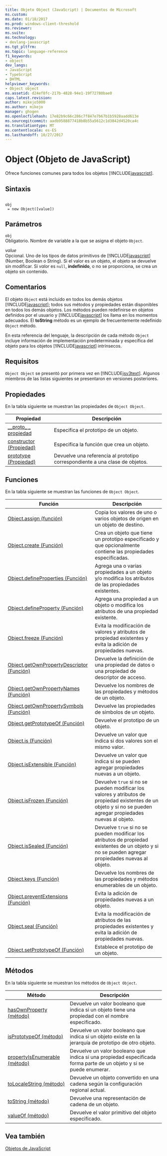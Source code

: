 ```yaml
---
title: Objeto Object (JavaScript) | Documentos de Microsoft
ms.custom: 
ms.date: 01/18/2017
ms.prod: windows-client-threshold
ms.reviewer: 
ms.suite: 
ms.technology:
- devlang-javascript
ms.tgt_pltfrm: 
ms.topic: language-reference
f1_keywords:
- object
dev_langs:
- JavaScript
- TypeScript
- DHTML
helpviewer_keywords:
- Object object
ms.assetid: d24ef8fc-217b-4828-94e1-19f72780bae0
caps.latest.revision: 
author: mikejo5000
ms.author: mikejo
manager: ghogen
ms.openlocfilehash: 17e82b9c66c286c7f847e7b67b1b5928aadd613e
ms.sourcegitcommit: aadb9588877418b8b55a5612c1d3842d4520ca4c
ms.translationtype: MT
ms.contentlocale: es-ES
ms.lasthandoff: 10/27/2017
---
```

# <a name="object-object-javascript"></a>Object (Objeto de JavaScript)
Ofrece funciones comunes para todos los objetos [!INCLUDE[javascript](../../javascript/includes/javascript-md.md)].  
  
## <a name="syntax"></a>Sintaxis  
  
```  
  
obj  
 = new Object([value])   
```  
  
## <a name="parameters"></a>Parámetros  
 `obj`  
 Obligatorio. Nombre de variable a la que se asigna el objeto `Object`.  
  
 *value*  
 Opcional. Uno de los tipos de datos primitivos de [!INCLUDE[javascript](../../javascript/includes/javascript-md.md)] (Number, Boolean o String). Si el valor es un objeto, el objeto se devuelve sin modificar. Si *valor* es `null`, **indefinido**, o no se proporciona, se crea un objeto sin contenido.  
  
## <a name="remarks"></a>Comentarios  
 El objeto `Object` está incluido en todos los demás objetos [!INCLUDE[javascript](../../javascript/includes/javascript-md.md)]; todos sus métodos y propiedades están disponibles en todos los demás objetos. Los métodos pueden redefinirse en objetos definidos por el usuario y [!INCLUDE[javascript](../../javascript/includes/javascript-md.md)] los llama en los momentos adecuados. El **toString** método es un ejemplo de frecuentemente redefinido `Object` método.  
  
 En esta referencia del lenguaje, la descripción de cada método `Object` incluye información de implementación predeterminada y específica del objeto para los objetos [!INCLUDE[javascript](../../javascript/includes/javascript-md.md)] intrínsecos.  
  
## <a name="requirements"></a>Requisitos  
 `Object Object` se presentó por primera vez en [!INCLUDE[jsv3text](../../javascript/reference/includes/jsv3text-md.md)]. Algunos miembros de las listas siguientes se presentaron en versiones posteriores.  
  
## <a name="properties"></a>Propiedades  
 En la tabla siguiente se muestran las propiedades de `Object Object`.  
  
|Propiedad|Descripción|  
|--------------|-----------------|  
|[__proto\_ \_ propiedad](../../javascript/reference/proto-property-object-javascript.md)|Especifica el prototipo de un objeto.|  
|[constructor (Propiedad)](../../javascript/reference/constructor-property-object-javascript.md)|Especifica la función que crea un objeto.|  
|[prototype (Propiedad)](../../javascript/reference/prototype-property-object-javascript.md)|Devuelve una referencia al prototipo correspondiente a una clase de objetos.|  
  
## <a name="functions"></a>Funciones  
 En la tabla siguiente se muestran las funciones de `Object Object`.  
  
|Función|Descripción|  
|--------------|-----------------|  
|[Object.assign (función)](../../javascript/reference/object-assign-function-object-javascript.md)|Copia los valores de uno o varios objetos de origen en un objeto de destino.|  
|[Object.create (Función)](../../javascript/reference/object-create-function-javascript.md)|Crea un objeto que tiene un prototipo especificado y que opcionalmente contiene las propiedades especificadas.|  
|[Object.defineProperties (Función)](../../javascript/reference/object-defineproperties-function-javascript.md)|Agrega una o varias propiedades a un objeto y/o modifica los atributos de las propiedades existentes.|  
|[Object.defineProperty (Función)](../../javascript/reference/object-defineproperty-function-javascript.md)|Agrega una propiedad a un objeto o modifica los atributos de una propiedad existente.|  
|[Object.freeze (Función)](../../javascript/reference/object-freeze-function-javascript.md)|Evita la modificación de valores y atributos de propiedad existentes y evita la adición de propiedades nuevas.|  
|[Object.getOwnPropertyDescriptor (Función)](../../javascript/reference/object-getownpropertydescriptor-function-javascript.md)|Devuelve la definición de una propiedad de datos o una propiedad de descriptor de acceso.|  
|[Object.getOwnPropertyNames (Función)](../../javascript/reference/object-getownpropertynames-function-javascript.md)|Devuelve los nombres de las propiedades y métodos de un objeto.|  
|[Object.getOwnPropertySymbols (Función)](../../javascript/reference/object-getownpropertysymbols-function-javascript.md)|Devuelve las propiedades de símbolos de un objeto.|  
|[Object.getPrototypeOf (Función)](../../javascript/reference/object-getprototypeof-function-javascript.md)|Devuelve el prototipo de un objeto.|  
|[Object.is (Función)](../../javascript/reference/object-is-function-javascript.md)|Devuelve un valor que indica si dos valores son el mismo valor.|  
|[Object.isExtensible (Función)](../../javascript/reference/object-isextensible-function-javascript.md)|Devuelve un valor que indica si se pueden agregar propiedades nuevas a un objeto.|  
|[Object.isFrozen (Función)](../../javascript/reference/object-isfrozen-function-javascript.md)|Devuelve `true` si no se pueden modificar los valores y atributos de propiedad existentes de un objeto y si no se pueden agregar propiedades nuevas al objeto.|  
|[Object.isSealed (Función)](../../javascript/reference/object-issealed-function-javascript.md)|Devuelve `true` si no se pueden modificar los atributos de propiedad existentes de un objeto y si no se pueden agregar propiedades nuevas al objeto.|  
|[Object.keys (Función)](../../javascript/reference/object-keys-function-javascript.md)|Devuelve los nombres de las propiedades y métodos enumerables de un objeto.|  
|[Object.preventExtensions (Función)](../../javascript/reference/object-preventextensions-function-javascript.md)|Evita la adición de propiedades nuevas a un objeto.|  
|[Object.seal (Función)](../../javascript/reference/object-seal-function-javascript.md)|Evita la modificación de atributos de las propiedades existentes y evita la adición de propiedades nuevas.|  
|[Object.setPrototypeOf (Función)](../../javascript/reference/object-setprototypeof-function-javascript.md)|Establece el prototipo de un objeto.|  
  
## <a name="methods"></a>Métodos  
 En la tabla siguiente se muestran los métodos de `Object Object`.  
  
|Método|Descripción|  
|------------|-----------------|  
|[hasOwnProperty (método)](../../javascript/reference/hasownproperty-method-object-javascript.md)|Devuelve un valor booleano que indica si un objeto tiene una propiedad con el nombre especificado.|  
|[isPrototypeOf (método)](../../javascript/reference/isprototypeof-method-object-javascript.md)|Devuelve un valor booleano que indica si un objeto existe en la jerarquía de prototipo de otro objeto.|  
|[propertyIsEnumerable (método)](../../javascript/reference/propertyisenumerable-method-object-javascript.md)|Devuelve un valor booleano que indica si una propiedad especificada forma parte de un objeto y si se puede enumerar.|  
|[toLocaleString (método)](../../javascript/reference/tolocalestring-method-object-javascript.md)|Devuelve un objeto convertido en una cadena según la configuración regional actual.|  
|[toString (método)](../../javascript/reference/tostring-method-object-javascript.md)|Devuelve una representación de cadena de un objeto.|  
|[valueOf (método)](../../javascript/reference/valueof-method-object-javascript.md)|Devuelve el valor primitivo del objeto especificado.|  
  
## <a name="see-also"></a>Vea también  
 [Objetos de JavaScript](../../javascript/reference/javascript-objects.md)